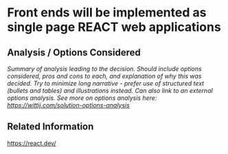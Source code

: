 # Front ends will be implemented as single page REACT web applications

## Analysis / Options Considered
*Summary of analysis leading to the decision. Should include options considered, pros and cons to each, and explanation of why this was decided. Try to minimize long narrative - prefer use of structured text (bullets and tables) and illustrations instead. Can also link to an external options analysis. See more on options analysis here: https://wittij.com/solution-options-analysis* 

## Related Information
https://react.dev/
